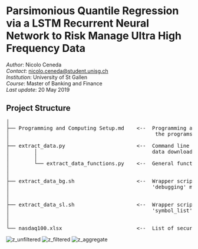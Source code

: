 # Parsimonious Quantile Regression via a LSTM Recurrent Neural Network to Risk Manage Ultra High Frequency Data

*Author*: Nicolo Ceneda \
*Contact*: nicolo.ceneda@student.unisg.ch \
*Institution*: University of St Gallen \
*Course*: Master of Banking and Finance \
*Last update*: 20 May 2019

## Project Structure
<pre>
│
├── Programming and Computing Setup.md    <--  Programming and computing setup required to execute
│                                               the programs. 
│
├── extract_data.py                       <--  Command line interface to extract and clean trade 
│        │                                     data downloaded from the wrds database.
│        │
│        └── extract_data_functions.py    <--  General functions called in 'extract_data.py'
│
│
├── extract_data_bg.sh                    <--  Wrapper script to execute 'extract_data.py' in 
│                                              'debugging' mode.
│
│
├── extract_data_sl.sh                    <--  Wrapper script to execute extract_data.py in 
│                                              'symbol_list' mode.
│
│
└── nasdaq100.xlsx                        <--  List of securities extracted
</pre>

![z_unfiltered](https://user-images.githubusercontent.com/47401951/57982854-e9314680-7a4a-11e9-8cad-b6f63a4b7b88.png)
![z_filtered](https://user-images.githubusercontent.com/47401951/57982855-f9492600-7a4a-11e9-820f-f887a4acdce5.png)
![z_aggregate](https://user-images.githubusercontent.com/47401951/57982857-0403bb00-7a4b-11e9-9414-33255c99e0bb.png)
